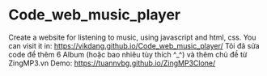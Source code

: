# Code_web_music_player
Create a website for listening to music, using javascript and html, css.
 You can visit it in: https://vikdang.github.io/Code_web_music_player/
Tôi đã sửa code để thêm 6 Album (hoặc bao nhiêu tùy thích ^_^) và thêm chủ đề từ ZingMP3.vn
Demo: https://tuannvbg.github.io/ZingMP3Clone/
